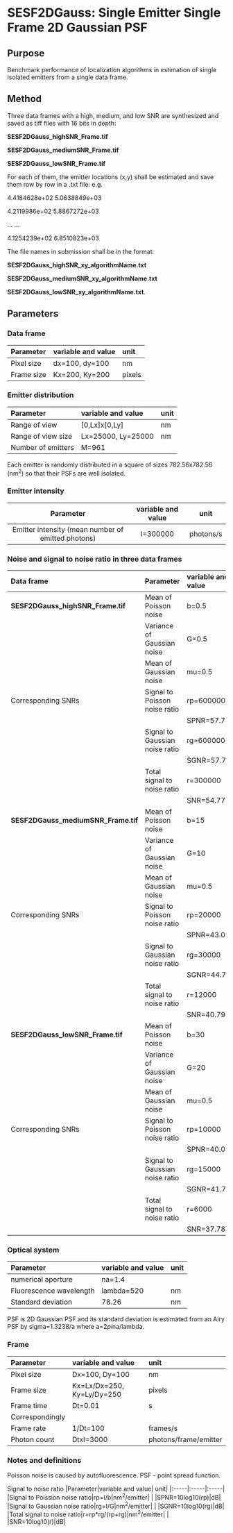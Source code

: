 # SESF2DGauss: Single Emitter Single Frame 2D Gaussian PSF

## Purpose
Benchmark performance of localization algorithms in estimation of single isolated emitters from a single data frame. 

## Method
Three data frames with a high, medium, and low SNR are synthesized and saved as tiff files with 16 bits in depth:

**SESF2DGauss_highSNR_Frame.tif**

**SESF2DGauss_mediumSNR_Frame.tif**

**SESF2DGauss_lowSNR_Frame.tif**

For each of them, the emitter locations (x,y) shall be estimated and save them row by row in a .txt file: e.g.

4.4184628e+02   5.0638849e+03

4.2119986e+02   5.8867272e+03

... ...

4.1254239e+02   6.8510823e+03

The file names in submission shall be in the format: 

**SESF2DGauss_highSNR_xy_algorithmName.txt** 

**SESF2DGauss_mediumSNR_xy_algorithmName.txt**

**SESF2DGauss_lowSNR_xy_algorithmName.txt**.

## Parameters
### Data frame
|Parameter|variable and value| unit|
|:-----|:-----|:-----|
|Pixel size| dx=100, dy=100 |nm|
|Frame size|Kx=200, Ky=200 |pixels|

### Emitter distribution 
|Parameter|variable and value| unit|
|:-----|:-----|:-----|
|Range of view| [0,Lx]x[0,Ly] |nm| 
|Range of view size|Lx=25000, Ly=25000| nm|
|Number of emitters|M=961| |

Each emitter is randomly distributed in a square of sizes 782.56x782.56 (nm<sup>2</sup>) so that their PSFs are well isolated. 

### Emitter intensity 
|Parameter|variable and value| unit|
|:-----:|:-----:|:-----:|
|Emitter intensity (mean number of emitted photons)|I=300000|photons/s|

### Noise and signal to noise ratio in three data frames  
|Data frame|Parameter|variable and value| unit|
|:-----|:-----|:-----|:-----|
|**SESF2DGauss_highSNR_Frame.tif**|Mean of Poisson noise|b=0.5|photons/s/nm<sup>2</sup>|
| |Variance of Gaussian noise|G=0.5|photons/s/nm<sup>2</sup>| 
| |Mean of Gaussian noise|mu=0.5|photons/s/nm<sup>2</sup>|
|Corresponding SNRs|Signal to Poisson noise ratio|rp=600000|nm<sup>2</sup>/emitter|
| |                             |SPNR=57.78|dB|
| |Signal to Gaussian noise ratio|rg=600000|nm<sup>2</sup>/emitter|
| |                             |SGNR=57.78|dB|
| |Total signal to noise ratio|r=300000|nm<sup>2</sup>/emitter|
| |                           |SNR=54.77|dB|
|**SESF2DGauss_mediumSNR_Frame.tif**|Mean of Poisson noise|b=15|photons/s/nm<sup>2</sup>|
| |Variance of Gaussian noise|G=10|photons/s/nm<sup>2</sup>| 
| |Mean of Gaussian noise|mu=0.5|photons/s/nm<sup>2</sup>|
|Corresponding SNRs|Signal to Poisson noise ratio|rp=20000|nm<sup>2</sup>/emitter|
| |                             |SPNR=43.01|dB|
| |Signal to Gaussian noise ratio|rg=30000|nm<sup>2</sup>/emitter|
| |                             |SGNR=44.77|dB|
| |Total signal to noise ratio|r=12000|nm<sup>2</sup>/emitter|
| |                           |SNR=40.79|dB|
|**SESF2DGauss_lowSNR_Frame.tif**|Mean of Poisson noise|b=30|photons/s/nm<sup>2</sup>|
| |Variance of Gaussian noise|G=20|photons/s/nm<sup>2</sup>| 
| |Mean of Gaussian noise|mu=0.5|photons/s/nm<sup>2</sup>|
|Corresponding SNRs|Signal to Poisson noise ratio|rp=10000|nm<sup>2</sup>/emitter|
| |                             |SPNR=40.00|dB|
| |Signal to Gaussian noise ratio|rg=15000|nm<sup>2</sup>/emitter|
| |                             |SGNR=41.76|dB|
| |Total signal to noise ratio|r=6000|nm<sup>2</sup>/emitter|
| |                           |SNR=37.78|dB|

### Optical system
|Parameter|variable and value| unit|
|:-----|:-----|:-----|
|numerical aperture|na=1.4| |
|Fluorescence wavelength|lambda=520|nm|
|Standard deviation|78.26|nm|

PSF is 2D Gaussian PSF and its standard deviation is estimated from an Airy PSF by sigma=1.3238/a where a=2*pi*na/lambda. 

### Frame 
|Parameter|variable and value| unit|
|:-----|:-----|:-----|
|Pixel size|Dx=100, Dy=100|nm|
|Frame size|Kx=Lx/Dx=250, Ky=Ly/Dy=250|pixels|
|Frame time|Dt=0.01|s|
|Correspondingly | |
|Frame rate|1/Dt=100|frames/s|
|Photon count|DtxI=3000|photons/frame/emitter|

### Notes and definitions
Poisson noise is caused by autofluorescence. PSF - point spread function. 

Signal to noise ratio
|Parameter|variable and value| unit|
|:-----|:-----|:-----|
|Signal to Poission noise ratio|rp=I/b|nm<sup>2</sup>/emitter|
| |SPNR=10log10(rp)|dB|
|Signal to Gaussian noise ratio|rg=I/G|nm<sup>2</sup>/emitter|
| |SGNR=10log10(rg)|dB|
|Total signal to noise ratio|r=rp\*rg/(rp+rg)|nm<sup>2</sup>/emitter|
| |SNR=10log10(r)|dB|
